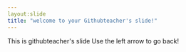 ```yaml
---
layout:slide
title: "welcome to your Githubteacher's slide!"
---
```

This is githubteacher's slide
Use the left arrow to go back!